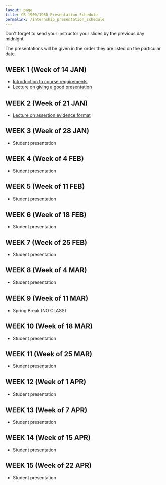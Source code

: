 ```yaml
---
layout: page
title: CS 1900/1950 Presentation Schedule
permalink: /internship_presentation_schedule
---
```


Don't forget to send your instructor your slides by the previous day midnight.

The presentations will be given in the order they are listed on the particular date.

## WEEK 1 (Week of 14 JAN)

* [Introduction to course requirements](/lectures/introduction-internship.pdf)
* [Lecture on giving a good presentation](/lectures/lecture-on-presentations-internship.pdf)
  
## WEEK 2 (Week of 21 JAN)

* [Lecture on assertion evidence format](/lectures/lecture-on-assertion-evidence-format.pdf)

## WEEK 3 (Week of 28 JAN)

* Student presentation
  
## WEEK 4 (Week of 4 FEB)

* Student presentation

## WEEK 5 (Week of 11 FEB)

* Student presentation

## WEEK 6 (Week of 18 FEB)

* Student presentation

## WEEK 7 (Week of 25 FEB)

* Student presentation

## WEEK 8 (Week of 4 MAR)

* Student presentation

## WEEK 9 (Week of 11 MAR)

* Spring Break (NO CLASS)

## WEEK 10 (Week of 18 MAR)

* Student presentation

## WEEK 11 (Week of 25 MAR)

* Student presentation

## WEEK 12 (Week of 1 APR)

* Student presentation

## WEEK 13 (Week of 7 APR)

* Student presentation

## WEEK 14 (Week of 15 APR)

* Student presentation

## WEEK 15 (Week of 22 APR)

* Student presentation
